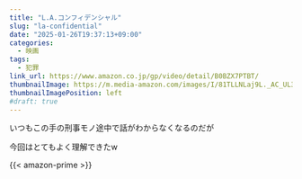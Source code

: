 ```yaml
---
title: "L.A.コンフィデンシャル"
slug: "la-confidential"
date: "2025-01-26T19:37:13+09:00"
categories:
  - 映画
tags:
  - 犯罪
link_url: https://www.amazon.co.jp/gp/video/detail/B0BZX7PTBT/
thumbnailImage: https://m.media-amazon.com/images/I/81TLLNLaj9L._AC_UL320_.jpg
thumbnailImagePosition: left
#draft: true
---
```

いつもこの手の刑事モノ途中で話がわからなくなるのだが
<!--more-->
今回はとてもよく理解できたw

{{< amazon-prime >}}
